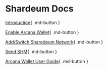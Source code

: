 # Shardeum Docs

[Introduction](./shardeum_intro.md){ .md-button }

[Enable Arcana Wallet](./integrate_shm.md){ .md-button }

[Add/Switch Sharedeum Network](./add_switch_shm.md){ .md-button }

[Send SHM](./send_shm.md){ .md-button }

[Arcana Wallet User Guide](../../user_guides/wallet_ui/index.md){ .md-button }